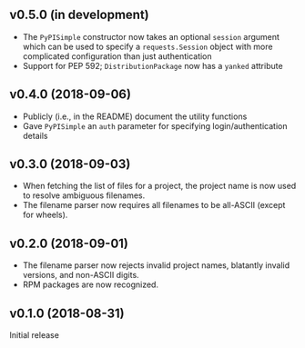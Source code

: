 v0.5.0 (in development)
-----------------------
- The `PyPISimple` constructor now takes an optional `session` argument which
  can be used to specify a `requests.Session` object with more complicated
  configuration than just authentication
- Support for PEP 592; `DistributionPackage` now has a `yanked` attribute

v0.4.0 (2018-09-06)
-------------------
- Publicly (i.e., in the README) document the utility functions
- Gave `PyPISimple` an `auth` parameter for specifying login/authentication
  details

v0.3.0 (2018-09-03)
-------------------
- When fetching the list of files for a project, the project name is now used
  to resolve ambiguous filenames.
- The filename parser now requires all filenames to be all-ASCII (except for
  wheels).

v0.2.0 (2018-09-01)
-------------------
- The filename parser now rejects invalid project names, blatantly invalid
  versions, and non-ASCII digits.
- RPM packages are now recognized.

v0.1.0 (2018-08-31)
-------------------
Initial release
